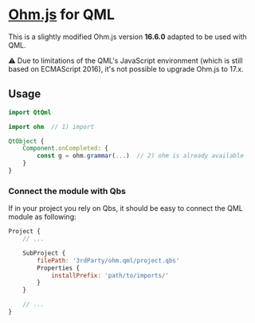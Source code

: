 # [Ohm.js](https://ohmjs.org/) for QML

This is a slightly modified Ohm.js version **16.6.0** adapted to be used with QML.

⚠️ Due to limitations of the QML's JavaScript environment (which is still based on ECMAScript 2016), it's not possible to upgrade Ohm.js to 17.x.

## Usage

```qml
import QtQml

import ohm  // 1) import

QtObject {
	Component.onCompleted: {
		const g = ohm.grammar(...)  // 2) ohm is already available
	}
}
```

### Connect the module with Qbs

If in your project you rely on Qbs, it should be easy to connect the QML module as following:

```qml
Project {
	// ...

	SubProject {
		filePath: '3rdParty/ohm.qml/project.qbs'
		Properties {
			installPrefix: 'path/to/imports/'
		}
	}

	// ...
}
```
